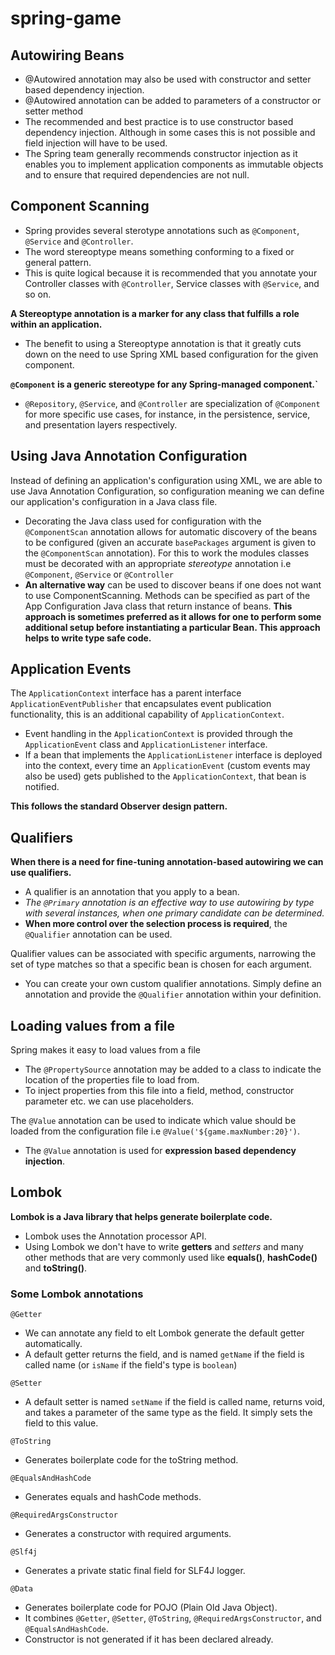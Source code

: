 # spring-game

## Autowiring Beans
- @Autowired annotation may also be used with constructor and setter based dependency injection.
- @Autowired annotation can be added to parameters of a constructor or setter method
- The recommended and best practice is to use constructor based dependency injection. Although in some cases 
  this is not possible and field injection will have to be used.
- The Spring team generally recommends constructor injection as it enables you to implement application components as
immutable objects and to ensure that required dependencies are not null.

## Component Scanning
- Spring provides several sterotype annotations such as `@Component`, `@Service` and `@Controller`.
- The word stereoptype means something conforming to a fixed or general pattern.
- This is quite logical because it is recommended that you annotate your Controller classes with `@Controller`,
Service classes with `@Service`, and so on.


**A Stereoptype annotation is a marker for any class that fulfills a role within an application.**
- The benefit to using a Stereoptype annotation is that it greatly cuts down on the need to use Spring XML based
configuration for the given component.

**`@Component` is a generic stereotype for any Spring-managed component.`**
- `@Repository`, `@Service`, and `@Controller` are specialization of `@Component` for more specific use cases,
for instance, in the persistence, service, and presentation layers respectively.

## Using Java Annotation Configuration

Instead of defining an application's configuration using XML, we are able to use Java Annotation Configuration, so
configuration meaning we can define our application's configuration in a Java class file.
- Decorating the Java class used for configuration with the `@ComponentScan` annotation allows for automatic discovery
of the beans to be configured (given an accurate `basePackages` argument is given to the `@ComponentScan` annotation).
For this to work the modules classes must be decorated with an appropriate *stereotype* annotation i.e `@Component`,
`@Service` or `@Controller`
- **An alternative way** can be used to discover beans if one does not want to use ComponentScanning. Methods can be
specified as part of the App Configuration Java class that return instance of beans. **This approach is sometimes
preferred as it allows for one to perform some additional setup before instantiating a particular Bean. This approach
helps to write type safe code.**

## Application Events

The `ApplicationContext` interface has a parent interface `ApplicationEventPublisher` that encapsulates event 
publication functionality, this is an additional capability of `ApplicationContext`.
- Event handling in the `ApplicationContext` is provided through the `ApplicationEvent` class and `ApplicationListener`
interface.
- If a bean that implements the `ApplicationListener` interface is deployed into the context, every time an 
`ApplicationEvent` (custom events may also be used) gets published to the `ApplicationContext`, that bean is notified.

**This follows the standard Observer design pattern.**

## Qualifiers

**When there is a need for fine-tuning annotation-based autowiring we can use qualifiers.**
- A qualifier is an annotation that you apply to a bean.
- *The `@Primary` annotation is an effective way to use autowiring by type with several instances, when one primary 
candidate can be determined.*
- **When more control over the selection process is required**, the `@Qualifier` annotation can be used.

Qualifier values can be associated with specific arguments, narrowing the set of type matches so that a specific bean 
is chosen for each argument.
- You can create your own custom qualifier annotations. Simply define an annotation and provide the `@Qualifier` 
annotation within your definition. 

## Loading values from a file

Spring makes it easy to load values from a file
- The `@PropertySource` annotation may be added to a class to indicate the location of the properties file to load from.
- To inject properties from this file into a field, method, constructor parameter etc. we can use placeholders.

The `@Value` annotation can be used to indicate which value should be loaded from the configuration file i.e 
`@Value('${game.maxNumber:20}')`.
- The `@Value` annotation is used for **expression based dependency injection**.

## Lombok

**Lombok is a Java library that helps generate boilerplate code.**
- Lombok uses the Annotation processor API.
- Using Lombok we don't have to write **getters** and *setters* and many other methods that are very commonly used like
**equals()**, **hashCode()** and **toString()**.

### Some Lombok annotations
`@Getter`
- We can annotate any field to elt Lombok generate the default getter automatically.
- A default getter returns the field, and is named `getName` if the field is called name 
(or `isName` if the field's type is `boolean`)

`@Setter`
- A default setter is named `setName` if the field is called name, returns void, and takes a parameter of the same 
type as the field. It simply sets the field to this value.

`@ToString`
- Generates boilerplate code for the toString method.

`@EqualsAndHashCode`
- Generates equals and hashCode methods.

`@RequiredArgsConstructor` 
- Generates a constructor with required arguments.

`@Slf4j`
- Generates a private static final field for SLF4J logger.

`@Data`
- Generates boilerplate code for POJO (Plain Old Java Object).
- It combines `@Getter`, `@Setter`, `@ToString`, `@RequiredArgsConstructor`, and `@EqualsAndHashCode`.
- Constructor is not generated if it has been declared already.